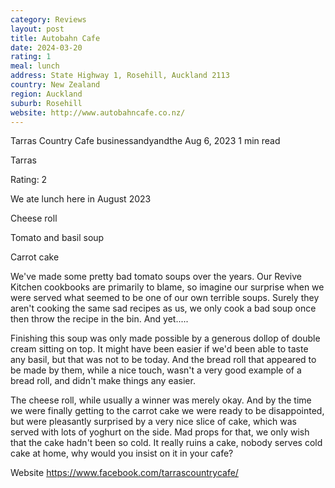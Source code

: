 ```yaml
---
category: Reviews
layout: post
title: Autobahn Cafe
date: 2024-03-20
rating: 1
meal: lunch
address: State Highway 1, Rosehill, Auckland 2113
country: New Zealand
region: Auckland
suburb: Rosehill
website: http://www.autobahncafe.co.nz/
---
```


Tarras Country Cafe
businessandyandthe
Aug 6, 2023
1 min read


Tarras

Rating: 2

We ate lunch here in August 2023

Cheese roll

Tomato and basil soup

Carrot cake

We've made some pretty bad tomato soups over the years. Our Revive Kitchen cookbooks are primarily to blame, so imagine our surprise when we were served what seemed to be one of our own terrible soups. Surely they aren't cooking the same sad recipes as us, we only cook a bad soup once then throw the recipe in the bin. And yet..... 

Finishing this soup was only made possible by a generous dollop of double cream sitting on top. It might have been easier if we'd been able to taste any basil, but that was not to be today. And the bread roll that appeared to be made by them, while a nice touch, wasn't a very good example of a bread roll, and didn't make things any easier.

The cheese roll, while usually a winner was merely okay. And by the time we were finally getting to the carrot cake we were ready to be disappointed, but were pleasantly surprised by a very nice slice of cake, which was served with lots of yoghurt on the side. Mad props for that, we only wish that the cake hadn't been so cold. It really ruins a cake, nobody serves cold cake at home, why would you insist on it in your cafe?

Website https://www.facebook.com/tarrascountrycafe/